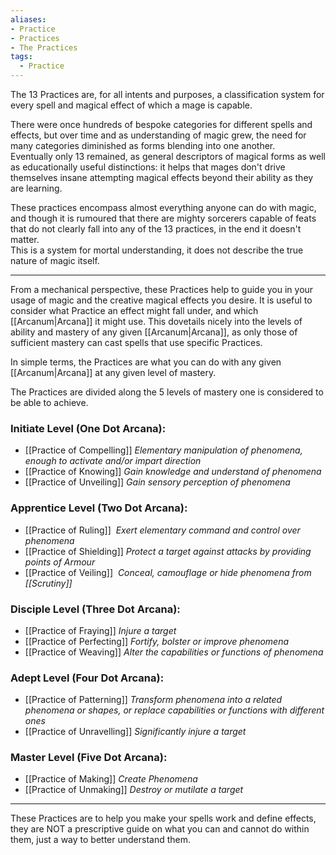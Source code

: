 ```yaml
---
aliases:
- Practice
- Practices
- The Practices
tags:
  - Practice
---
```

The 13 Practices are, for all intents and purposes, a classification system for every spell and magical effect of which a mage is capable.

There were once hundreds of bespoke categories for different spells and effects, but over time and as understanding of magic grew, the need for many categories diminished as forms blending into one another.\
Eventually only 13 remained, as general descriptors of magical forms as well as educationally useful distinctions: it helps that mages don't drive themselves insane attempting magical effects beyond their ability as they are learning.

These practices encompass almost everything anyone can do with magic, and though it is rumoured that there are mighty sorcerers capable of feats that do not clearly fall into any of the 13 practices, in the end it doesn't matter.\
This is a system for mortal understanding, it does not describe the true nature of magic itself.

---

From a mechanical perspective, these Practices help to guide you in your usage of magic and the creative magical effects you desire. It is useful to consider what Practice an effect might fall under, and which [[Arcanum|Arcana]] it might use. This dovetails nicely into the levels of ability and mastery of any given [[Arcanum|Arcana]], as only those of sufficient mastery can cast spells that use specific Practices.

In simple terms, the Practices are what you can do with any given [[Arcanum|Arcana]] at any given level of mastery. 

The Practices are divided along the 5 levels of mastery one is considered to be able to achieve.

### Initiate Level (One Dot Arcana):

- [[Practice of Compelling]]
  _Elementary manipulation of phenomena, enough to activate and/or impart direction_
- [[Practice of Knowing]]
  _Gain knowledge and understand of phenomena_
- [[Practice of Unveiling]]
  _Gain sensory perception of phenomena_
  
### Apprentice Level (Two Dot Arcana):

- [[Practice of Ruling]]
   _Exert elementary command and control over phenomena_
- [[Practice of Shielding]]
  _Protect a target against attacks by providing points of Armour_
- [[Practice of Veiling]]
   _Conceal, camouflage or hide phenomena from [[Scrutiny]]_
   
### Disciple Level (Three Dot Arcana):

- [[Practice of Fraying]]
  _Injure a target_
- [[Practice of Perfecting]]
  _Fortify, bolster or improve phenomena_
- [[Practice of Weaving]]
  _Alter the capabilities or functions of phenomena_
  
### Adept Level (Four Dot Arcana):

- [[Practice of Patterning]]
  _Transform phenomena into a related phenomena or shapes, or replace capabilities or functions with different ones_
- [[Practice of Unravelling]]
  _Significantly injure a target_
  
### Master Level (Five Dot Arcana):

- [[Practice of Making]]
  _Create Phenomena_
- [[Practice of Unmaking]]
  _Destroy or mutilate a target_

---

These Practices are to help you make your spells work and define effects, they are NOT a prescriptive guide on what you can and cannot do within them, just a way to better understand them.